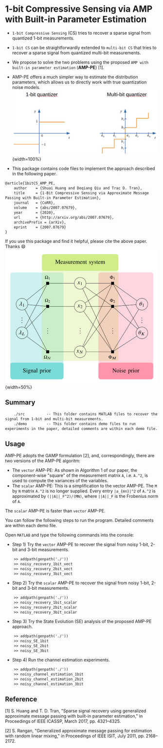 # 1-bit Compressive Sensing via AMP with Built-in Parameter Estimation
* `1-bit Compressive Sensing` (CS) tries to recover a sparse signal from quantized 1-bit measurements.
* `1-bit CS` can be straightforwardly extended to `multi-bit CS` that tries to recover a sparse signal from quantized multi-bit measurements.
* We propose to solve the two problems using the proposed `AMP with built-in parameter estimation` (**AMP-PE**) [1].
* AMP-PE offers a much simpler way to estimate the distribution parameters, which allows us to directly work with true quantization noise models.
![quantization](quantization.png){width=100%}

* This package contains code files to implement the approach described in the following paper.
```
@article{1bitCS_AMP_PE,
    author    = {Shuai Huang and Deqiang Qiu and Trac D. Tran},
    title     = {1-Bit Compressive Sensing via Approximate Message Passing with Built-in Parameter Estimation},
    journal   = {CoRR},
    volume    = {abs/2007.07679},
    year      = {2020},
    url       = {http://arxiv.org/abs/2007.07679},
    archivePrefix = {arXiv},
    eprint    = {2007.07679}
}
```
If you use this package and find it helpful, please cite the above paper. Thanks :smile:
![AMP_PE](AMP_PE.png){width=50%}


## Summary
```
    ./src          -- This folder contains MATLAB files to recover the signal from 1-bit and multi-bit measurements.
    ./demo         -- This folder contains demo files to run experiments in the paper, detailed comments are within each demo file.
```
## Usage

AMP-PE adopts the GAMP formulation [2], and, correspondingly, there are two versions of the AMP-PE algoritm:

* The `vector` AMP-PE: As shown in Algorithm 1 of our paper, the component-wise "square" of the measurement matrix `A`, i.e. `A.^2`, is used to compute the variances of the variables. 
* The `scalar` AMP-PE: This is a simplification to the vector AMP-PE. The `M` by `N` matrix `A.^2` is no longer supplied. Every entry `|a_{mn}|^2` of `A.^2` is approximated by `(||A||_F^2)/(MN)`, where `||A||_F` is the Frobenius norm of `A`.

The `scalar` AMP-PE is faster than `vector` AMP-PE.

You can follow the following steps to run the program. Detailed comments are within each demo file.


Open `MATLAB` and type the following commands into the console:

* Step 1) Try the `vector` AMP-PE to recover the signal from noisy 1-bit, 2-bit and 3-bit measurements.
```
    >> addpath(genpath('./'))
    >> noisy_recovery_1bit_vect
    >> noisy_recovery_2bit_vect
    >> noisy_recovery_3bit_vect
```
* Step 2) Try the `scalar` AMP-PE to recover the signal from noisy 1-bit, 2-bit and 3-bit measurements.
```
    >> addpath(genpath('./'))
    >> noisy_recovery_1bit_scalar
    >> noisy_recovery_2bit_scalar
    >> noisy_recovery_3bit_scalar
```
* Step 3) Try the State Evolution (SE) analysis of the proposed AMP-PE approach.
```
    >> addpath(genpath('./'))
    >> noisy_SE_1bit
    >> noisy_SE_2bit
    >> noisy_SE_3bit
```
* Step 4) Run the channel estimation experiments.
```
    >> addpath(genpath('./'))
    >> noisy_channel_estimation_1bit
    >> noisy_channel_estimation_2bit
    >> noisy_channel_estimation_3bit
```


## Reference

[1] S. Huang and T. D. Tran, "Sparse signal recovery using generalized approximate message passing with built-in parameter estimation," in Proceedings of IEEE ICASSP, March 2017, pp. 4321–4325.

[2] S. Rangan, "Generalized approximate message passing for estimation with random linear mixing," in Proceedings of IEEE ISIT,  July 2011, pp. 2168–2172.
